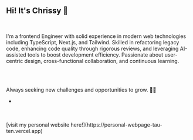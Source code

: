 ## Hi! It's Chrissy 👋

<br>

I'm a frontend Engineer with solid experience in modern web technologies including TypeScript, Next.js, and Tailwind. Skilled in refactoring legacy code, enhancing code quality through rigorous reviews, and leveraging AI-assisted tools to boost development efficiency. Passionate about user-centric design, cross-functional collaboration, and continuous learning.

<br>
<br>

Always seeking new challenges and opportunities to grow. 👨‍💻
<br>

-
<br>
<br>
<!-- [LinkedIn](https://www.linkedin.com/in/chrissy-hsu-999703227/) -->
[visit my personal website here!](https://personal-webpage-tau-ten.vercel.app)


<!-- Currently working on **React Native** using Expo. -->
<!-- <br> -->
<!-- I'm a frontend engineer with one year of internship experience at [MaiCoin](https://group.maicoin.com/). -->
<!-- Recently interested on DApps. -->

<!--
#### My Smart Contract :
> Using Remix IDE to built Smart Contracts and deploy to Ethereum Testnet Kintsugi and Rinkeby.<br>
> Metamask Address: [0x530a17E61B8B0f34Bf2521c78e2fcD1df8365582](https://rinkeby.etherscan.io/address/0x530a17e61b8b0f34bf2521c78e2fcd1df8365582)<br>
-->

<!-- (https://explorer.kintsugi.themerge.dev/address/0x530a17E61B8B0f34Bf2521c78e2fcD1df8365582/transactions)<br> -->

<!--
- 🔭 I’m currently working on ...
- 🌱 I’m currently learning ...
- 👯 I’m looking to collaborate on ...
- 🤔 I’m looking for help with ...
- 💬 Ask me about ...
- 📫 How to reach me: ...
- 😄 Pronouns: ...
- ⚡ Fun fact: ...
-->
